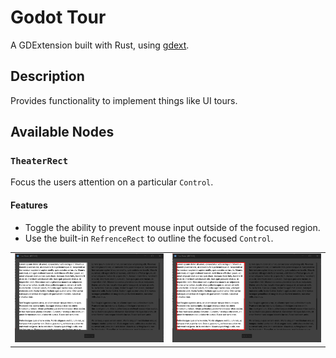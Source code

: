 # Godot Tour
A GDExtension built with Rust, using [gdext](https://github.com/godot-rust/gdext).

## Description
Provides functionality to implement things like UI tours.

## Available Nodes
### `TheaterRect`
Focus the users attention on a particular `Control`.<br>
#### Features
- Toggle the ability to prevent mouse input outside of the focused region.
- Use the built-in `RefrenceRect` to outline the focused `Control`.
<table>
  <tr>
    <td><img src="docs/images/TheaterRect.png"></td>
    <td><img src="docs/images/TheaterRect-Outlined.png"></td>
  </tr>
</table>